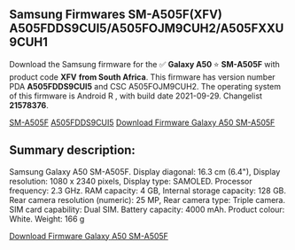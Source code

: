 <h2>Samsung Firmwares SM-A505F(XFV) A505FDDS9CUI5/A505FOJM9CUH2/A505FXXU9CUH1</h2>
Download the Samsung firmware for the ✅ <strong>Galaxy A50 </strong> ⭐ <strong>SM-A505F</strong> with product code <strong>XFV</strong> <strong> from South Africa</strong>. This firmware has version number PDA <strong>A505FDDS9CUI5</strong> and CSC A505FOJM9CUH2. The operating system of this firmware is Android R , with build date 2021-09-29. Changelist <strong>21578376</strong>.


[SM-A505F](https://samfirm.shop/samsung/model/SM-A505F)
[A505FDDS9CUI5](https://samfirm.shop/samsung/pda/A505FDDS9CUI5)
[Download Firmware Galaxy A50 SM-A505F](https://samfirm.shop/samsung/firmware/461625)
<h2>Summary description:</h2>
<p>Samsung Galaxy A50 SM-A505F. Display diagonal: 16.3 cm (6.4"), Display resolution: 1080 x 2340 pixels, Display type: SAMOLED. Processor frequency: 2.3 GHz. RAM capacity: 4 GB, Internal storage capacity: 128 GB. Rear camera resolution (numeric): 25 MP, Rear camera type: Triple camera. SIM card capability: Dual SIM. Battery capacity: 4000 mAh. Product colour: White. Weight: 166 g</p>


[Download Firmware Galaxy A50 SM-A505F](https://samfirm.shop/samsung/firmware/461625)
